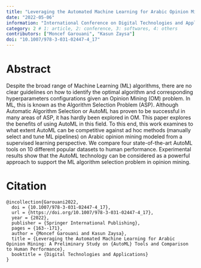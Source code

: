 ```yaml
---
title: "Leveraging the Automated Machine Learning for Arabic Opinion Mining: A Preliminary Study on AutoML Tools and Comparison to Human Performance"
date: "2022-05-06"
information: "International Conference on Digital Technologies and Applications"
category: 2 # 1: article, 2: conference, 3: softwares, 4: others
contributors: ["Moncef Garouani", "Kasun Zaysa"]
doi: "10.1007/978-3-031-02447-4_17"
---
```


# Abstract
Despite the broad range of Machine Learning (ML) algorithms, there are no clear guidelines on how to identify the optimal algorithm and corresponding hyperparameters configurations given an Opinion Mining (OM) problem. In ML, this is known as the Algorithm Selection Problem (ASP). Although Automatic Algorithm Selection or AutoML has proven to be successful in many areas of ASP, it has hardly been explored in OM. This paper explores the benefits of using AutoML in this field. To this end, this work examines to what extent AutoML can be competitive against ad hoc methods (manually select and tune ML pipelines) on Arabic opinion mining modeled from a supervised learning perspective. We compare four state-of-the-art AutoML tools on 10 different popular datasets to human performance. Experimental results show that the AutoML technology can be considered as a powerful approach to support the ML algorithm selection problem in opinion mining.

 
# Citation

```
@incollection{Garouani2022,
  doi = {10.1007/978-3-031-02447-4_17},
  url = {https://doi.org/10.1007/978-3-031-02447-4_17},
  year = {2022},
  publisher = {Springer International Publishing},
  pages = {163--171},
  author = {Moncef Garouani and Kasun Zaysa},
  title = {Leveraging the Automated Machine Learning for Arabic Opinion Mining: A Preliminary Study on {AutoML} Tools and Comparison to Human Performance},
  booktitle = {Digital Technologies and Applications}
}
```
